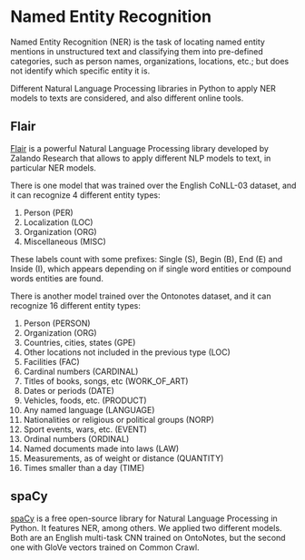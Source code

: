 # Named Entity Recognition

Named Entity Recognition (NER) is the task of locating named entity mentions in unstructured text and classifying them into pre-defined categories, such as person names, organizations, locations, etc.; but does not identify which specific entity it is.

Different Natural Language Processing libraries in Python to apply NER models to texts are considered, and also different online tools.

## Flair
[Flair](https://github.com/zalandoresearch/flair) is a powerful Natural Language Processing library developed by Zalando Research that allows to apply different NLP models to text, in particular NER models.

There is one model that was trained over the English CoNLL-03 dataset, and it can recognize 4 different entity types:
1.	Person (PER)
2.	Localization (LOC)
3.	Organization (ORG)
4.	Miscellaneous (MISC)

These labels count with some prefixes: Single (S), Begin (B), End (E) and Inside (I), which appears depending on if single word entities or compound words entities are found.


There is another model trained over the Ontonotes dataset, and it can recognize 16 different entity types:
1.	Person (PERSON)
2.	Organization (ORG)
3.	Countries, cities, states (GPE)
4.	Other locations not included in the previous type (LOC)
5.	Facilities (FAC)
6.	Cardinal numbers (CARDINAL)
7.	Titles of books, songs, etc (WORK_OF_ART)
8.	Dates or periods (DATE)
9.	Vehicles, foods, etc. (PRODUCT)
10.	Any named language (LANGUAGE)
11.	Nationalities or religious or political groups (NORP)
12.	Sport events, wars, etc. (EVENT)
13.	Ordinal numbers (ORDINAL)
14.	Named documents made into laws (LAW)
15.	Measurements, as of weight or distance (QUANTITY)
16.	Times smaller than a day (TIME)


## spaCy

[spaCy](https://spacy.io/) is a free open-source library for Natural Language Processing in Python. It features NER, among others.
We applied two different models. Both are an English multi-task CNN trained on OntoNotes, but the second one with GloVe vectors trained on Common Crawl.
